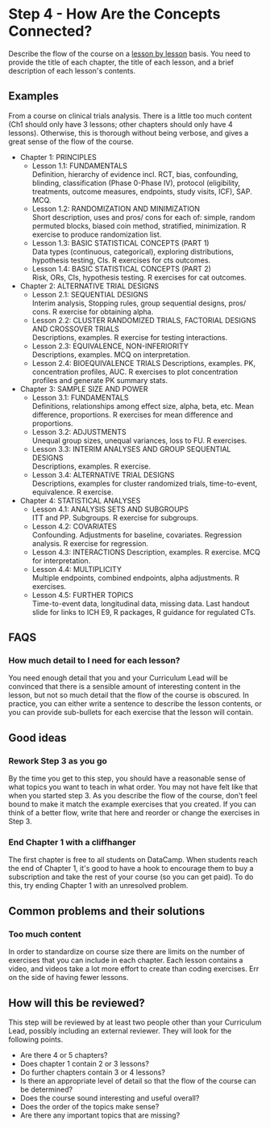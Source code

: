 # Step 4 - How Are the Concepts Connected?

Describe the flow of the course on a [lesson by lesson](/courses/design#terminology-and-structure) basis. You need to provide the title of each chapter, the title of each lesson, and a brief description of each lesson's contents.

## Examples

From a course on clinical trials analysis. There is a little too much content (Ch1 should only have 3 lessons; other chapters should only have 4 lessons). Otherwise, this is thorough without being verbose, and gives a great sense of the flow of the course.

- Chapter 1: PRINCIPLES
  - Lesson 1.1: FUNDAMENTALS  
  Definition, hierarchy of evidence incl. RCT, bias, confounding, blinding, classification (Phase 0-Phase IV), protocol (eligibility, treatments, outcome measures, endpoints, study visits, ICF), SAP. 
  MCQ.
  - Lesson 1.2: RANDOMIZATION AND MINIMIZATION  
  Short description, uses and pros/ cons for each of: simple, random permuted blocks, biased coin method, stratified, minimization. 
  R exercise to produce randomization list.
  - Lesson 1.3: BASIC STATISTICAL CONCEPTS (PART 1)  
  Data types (continuous, categorical), exploring distributions, hypothesis testing, CIs.  R exercises for cts outcomes.
  - Lesson 1.4: BASIC STATISTICAL CONCEPTS (PART 2)  
  Risk, ORs, CIs, hypothesis testing.  R exercises for cat outcomes.
- Chapter 2: ALTERNATIVE TRIAL DESIGNS
  - Lesson 2.1: SEQUENTIAL DESIGNS  
  Interim analysis, Stopping rules, group sequential designs, pros/ cons. R exercise for obtaining alpha.
  - Lesson 2.2: CLUSTER RANDOMIZED TRIALS, FACTORIAL DESIGNS AND CROSSOVER TRIALS  
  Descriptions, examples. R exercise for testing interactions.
  - Lesson 2.3: EQUIVALENCE, NON-INFERIORITY  
  Descriptions, examples. MCQ on interpretation.
  - Lesson 2.4: BIOEQUIVALENCE TRIALS 
  Descriptions, examples. PK, concentration profiles, AUC. R exercises to plot concentration profiles and generate PK summary stats.  
 - Chapter 3: SAMPLE SIZE AND POWER
   - Lesson 3.1: FUNDAMENTALS   
  Definitions, relationships among effect size, alpha, beta, etc. Mean difference, proportions. R exercises for mean difference and proportions.
   - Lesson 3.2: ADJUSTMENTS    
  Unequal group sizes, unequal variances, loss to FU. R exercises.
   - Lesson 3.3: INTERIM ANALYSES AND GROUP SEQUENTIAL DESIGNS  
  Descriptions, examples. R exercise.
   - Lesson 3.4: ALTERNATIVE TRIAL DESIGNS  
  Descriptions, examples for cluster randomized trials, time-to-event, equivalence. R exercise.  
  - Chapter 4: STATISTICAL ANALYSES  
    - Lesson 4.1: ANALYSIS SETS AND SUBGROUPS   
    ITT and PP. Subgroups. R exercise for subgroups.  
    - Lesson 4.2: COVARIATES  
  Confounding. Adjustments for baseline, covariates. Regression analysis. R exercise for regression.  
    - Lesson 4.3: INTERACTIONS 
    Description, examples.  R exercise. MCQ for interpretation.  
    - Lesson 4.4: MULTIPLICITY  
  Multiple endpoints, combined endpoints, alpha adjustments.  R exercises.
    - Lesson 4.5: FURTHER TOPICS  
   Time-to-event data, longitudinal data, missing data. Last handout slide for links to ICH E9, R packages, R guidance for regulated CTs.

## FAQS

### How much detail to I need for each lesson?

You need enough detail that you and your Curriculum Lead will be convinced that there is a sensible amount of interesting content in the lesson, but not so much detail that the flow of the course is obscured. In practice, you can either write a sentence to describe the lesson contents, or you can provide sub-bullets for each exercise that the lesson will contain.

## Good ideas

### Rework Step 3 as you go

By the time you get to this step, you should have a reasonable sense of what topics you want to teach in what order. You may not have felt like that when you started step 3. As you describe the flow of the course, don't feel bound to make it match the example exercises that you created. If you can think of a better flow, write that here and reorder or change the exercises in Step 3.

### End Chapter 1 with a cliffhanger

The first chapter is free to all students on DataCamp. When students reach the end of Chapter 1, it's good to have a hook to encourage them to buy a subscription and take the rest of your course (so you can get paid). To do this, try ending Chapter 1 with an unresolved problem.

## Common problems and their solutions

### Too much content

In order to standardize on course size there are limits on the number of exercises that you can include in each chapter. Each lesson contains a video, and videos take a lot more effort to create than coding exercises. Err on the side of having fewer lessons. 


## How will this be reviewed?

This step will be reviewed by at least two people other than your Curriculum Lead, possibly including an external reviewer. They will look for the following points.

- Are there 4 or 5 chapters?
- Does chapter 1 contain 2 or 3 lessons?
- Do further chapters contain 3 or 4 lessons?
- Is there an appropriate level of detail so that the flow of the course can be determined?
- Does the course sound interesting and useful overall?
- Does the order of the topics make sense?
- Are there any important topics that are missing?
